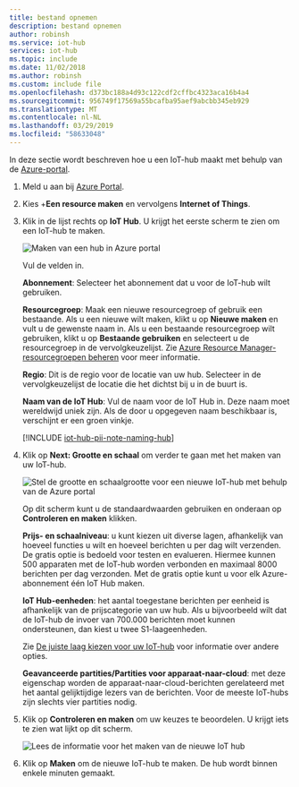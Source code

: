 ```yaml
---
title: bestand opnemen
description: bestand opnemen
author: robinsh
ms.service: iot-hub
services: iot-hub
ms.topic: include
ms.date: 11/02/2018
ms.author: robinsh
ms.custom: include file
ms.openlocfilehash: d373bc188a4d93c122cdf2cffbc4323aca16b4a4
ms.sourcegitcommit: 956749f17569a55bcafba95aef9abcbb345eb929
ms.translationtype: MT
ms.contentlocale: nl-NL
ms.lasthandoff: 03/29/2019
ms.locfileid: "58633048"
---
```

In deze sectie wordt beschreven hoe u een IoT-hub maakt met behulp van de [Azure-portal](https://portal.azure.com).

1. Meld u aan bij [Azure Portal](https://portal.azure.com). 

2. Kies +**Een resource maken** en vervolgens **Internet of Things**.

3. Klik in de lijst rechts op **IoT Hub**. U krijgt het eerste scherm te zien om een IoT-hub te maken.

   ![Maken van een hub in Azure portal](./media/iot-hub-include-create-hub/iot-hub-create-screen-basics.png)

   Vul de velden in.

   **Abonnement**: Selecteer het abonnement dat u voor de IoT-hub wilt gebruiken.

   **Resourcegroep**: Maak een nieuwe resourcegroep of gebruik een bestaande. Als u een nieuwe wilt maken, klikt u op **Nieuwe maken** en vult u de gewenste naam in. Als u een bestaande resourcegroep wilt gebruiken, klikt u op **Bestaande gebruiken** en selecteert u de resourcegroep in de vervolgkeuzelijst. Zie [Azure Resource Manager-resourcegroepen beheren](../articles/azure-resource-manager/manage-resource-groups-portal.md) voor meer informatie.

   **Regio**: Dit is de regio voor de locatie van uw hub. Selecteer in de vervolgkeuzelijst de locatie die het dichtst bij u in de buurt is.

   **Naam van de IoT Hub**: Vul de naam voor de IoT Hub in. Deze naam moet wereldwijd uniek zijn. Als de door u opgegeven naam beschikbaar is, verschijnt er een groen vinkje.

   [!INCLUDE [iot-hub-pii-note-naming-hub](iot-hub-pii-note-naming-hub.md)]

4. Klik op **Next: Grootte en schaal** om verder te gaan met het maken van uw IoT-hub.

   ![Stel de grootte en schaalgrootte voor een nieuwe IoT-hub met behulp van de Azure portal](./media/iot-hub-include-create-hub/iot-hub-create-screen-size-scale.png)

   Op dit scherm kunt u de standaardwaarden gebruiken en onderaan op **Controleren en maken** klikken. 

   **Prijs- en schaalniveau**: u kunt kiezen uit diverse lagen, afhankelijk van hoeveel functies u wilt en hoeveel berichten u per dag wilt verzenden. De gratis optie is bedoeld voor testen en evalueren. Hiermee kunnen 500 apparaten met de IoT-hub worden verbonden en maximaal 8000 berichten per dag verzonden. Met de gratis optie kunt u voor elk Azure-abonnement één IoT Hub maken. 

   **IoT Hub-eenheden**: het aantal toegestane berichten per eenheid is afhankelijk van de prijscategorie van uw hub. Als u bijvoorbeeld wilt dat de IoT-hub de invoer van 700.000 berichten moet kunnen ondersteunen, dan kiest u twee S1-laageenheden.

   Zie [De juiste laag kiezen voor uw IoT-hub](../articles/iot-hub/iot-hub-scaling.md) voor informatie over andere opties.

   **Geavanceerde partities/Partities voor apparaat-naar-cloud**: met deze eigenschap worden de apparaat-naar-cloud-berichten gerelateerd met het aantal gelijktijdige lezers van de berichten. Voor de meeste IoT-hubs zijn slechts vier partities nodig. 

5. Klik op **Controleren en maken** om uw keuzes te beoordelen. U krijgt iets te zien wat lijkt op dit scherm.

   ![Lees de informatie voor het maken van de nieuwe IoT hub](./media/iot-hub-include-create-hub/iot-hub-create-review.png)

6. Klik op **Maken** om de nieuwe IoT-hub te maken. De hub wordt binnen enkele minuten gemaakt.
